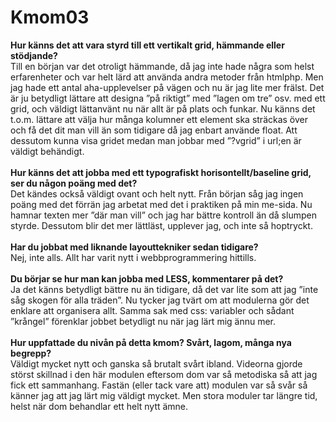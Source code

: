 Kmom03
===============================

<b>Hur känns det att vara styrd till ett vertikalt grid, hämmande eller stödjande?</b><br>
Till en början var det otroligt hämmande, då jag inte hade några som helst erfarenheter och var helt lärd att använda andra metoder från htmlphp. Men jag hade ett antal aha-upplevelser på vägen och nu är jag lite mer frälst. Det är ju betydligt lättare att designa ”på riktigt” med ”lagen om tre” osv. med ett grid, och väldigt lättanvänt nu när allt är på plats och funkar. Nu känns det t.o.m. lättare att välja hur många kolumner ett element ska sträckas över och få det dit man vill än som tidigare då jag enbart använde float. Att dessutom kunna visa gridet medan man jobbar med ”?vgrid” i url;en är väldigt behändigt.
<br>
<br><b>Hur känns det att jobba med ett typografiskt horisontellt/baseline grid, ser du någon poäng med det?</b><br>
Det kändes också väldigt ovant och helt nytt. Från början såg jag ingen poäng med det förrän jag arbetat med det i praktiken på min me-sida. Nu hamnar texten mer ”där man vill” och jag har bättre kontroll än då slumpen styrde. Dessutom blir det mer lättläst, upplever jag, och inte så hoptryckt.
<br>
<br><b>Har du jobbat med liknande layouttekniker sedan tidigare?</b><br>
Nej, inte alls. Allt har varit nytt i webbprogrammering hittills.
<br>
<br><b>Du börjar se hur man kan jobba med LESS, kommentarer på det?</b><br>
Ja det känns betydligt bättre nu än tidigare, då det var lite som att jag ”inte såg skogen för alla träden”. Nu tycker jag tvärt om att modulerna gör det enklare att organisera allt. Samma sak med css: variabler och sådant ”krångel” förenklar jobbet betydligt nu när jag lärt mig ännu mer.
<br>
<br><b>Hur uppfattade du nivån på detta kmom? Svårt, lagom, många nya begrepp?</b><br>
Väldigt mycket nytt och ganska så brutalt svårt ibland. Videorna gjorde störst skillnad i den här modulen eftersom dom var så metodiska så att jag fick ett sammanhang. Fastän (eller tack vare att) modulen var så svår så känner jag att jag lärt mig väldigt mycket. Men stora moduler tar längre tid, helst när dom behandlar ett helt nytt ämne.
